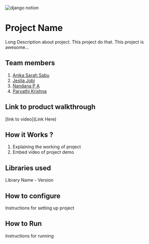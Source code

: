 
![django notion](https://github.com/TH-Activities/saturday-hack-night-template/assets/117498997/2db31367-8f96-4e88-8a8d-a1a75936204d)




# Project Name
Long Description about project. This project do that. This project is awesome...
## Team members
1. [Anika Sarah Sabu](https://github.com/Aneka-zera)
2. [Jeslia Jobi](https://github.com/Jeslia-Jobi)
3. [Nandana P A](https://github.com/Nandana-p-a)
4. [Parvathi Krishna](https://github.com/26parvathik)
## Link to product walkthrough
[link to video](Link Here)
## How it Works ?
1. Explaining the working of project
2. Embed video of project demo
## Libraries used
Library Name - Version
## How to configure
Instructions for setting up project
## How to Run
Instructions for running
